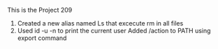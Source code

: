 This is the Project 209
1. Created a new alias named Ls that excecute rm in all files
2. Used id -u -n to print the current user
Added /action to PATH using export command
